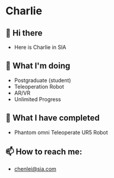# Charlie
## 👋 Hi there

 - Here is Charlie in SIA

## 🤔 What I'm doing

 - Postgraduate (student)
 - Teleoperation Robot
 - AR/VR
 - Unlimited Progress
 
 ## 🥳 What I have completed
 
  - Phantom omni Teleoperate UR5 Robot
  
 ## 📫 How to reach me: 
 
  - chenlei@sia.com

